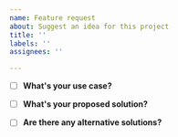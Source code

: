 ```yaml
---
name: Feature request
about: Suggest an idea for this project
title: ''
labels: ''
assignees: ''

---
```


<!-- Thanks for taking the time to submit a feature request! -->
<!-- For the best chance at our team considering your request, let us know the following... -->

- [ ] **What's your use case?**
<!-- In other words, what's your pain point? -->
<!-- Is your request related to a problem, or perhaps a frustration? -->
<!-- Tell us the story that led you to write this request. -->



- [ ] **What's your proposed solution?**
<!-- Be specific, clear, and concise. -->



- [ ] **Are there any alternative solutions?**



